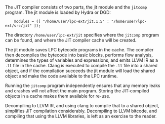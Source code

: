 The JIT compiler consists of two parts, the jit module and the `jitcomp`
program.  The jit module is loaded by Hydra or DGD:
```
    modules = ([ "/home/user/lpc-ext/jit.1.5" : "/home/user/lpc-ext/src/jit" ]);
```
The directory `/home/user/lpc-ext/jit` specifies where the `jitcomp` program
can be found, and where the JIT compiler cache will be created.

The jit module saves LPC bytecode programs in the cache.  The compiler then
decompiles the bytecode into basic blocks, performs flow analysis,
determines the types of variables and expressions, and emits LLVM IR as a `.ll`
file in the cache.  Clang is executed to compile the `.ll` file into a shared
object, and if the compilation succeeds the jit module will load the shared
object and make the code available to the LPC runtime.

Running the `jitcomp` program independently ensures that any memory leaks and
crashes will not affect the main program.  Storing the JIT-compiled objects in
a cache makes them available for re-use.

Decompiling to LLVM IR, and using clang to compile that to a shared object,
simplifies JIT compilation considerably.  Decompiling to LLVM bitcode, and
compiling that using the LLVM libraries, is left as an exercise to the reader.

